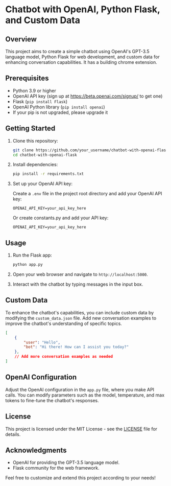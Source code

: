 # Chatbot with OpenAI, Python Flask, and Custom Data

## Overview

This project aims to create a simple chatbot using OpenAI's GPT-3.5 language model, Python Flask for web development, and custom data for enhancing conversation capabilities. It has a building chrome extension.

## Prerequisites

- Python 3.9 or higher
- OpenAI API key (sign up at https://beta.openai.com/signup/ to get one)
- Flask (`pip install Flask`)
- OpenAI Python library (`pip install openai`)
- If your pip is not upgraded, please upgrade it

## Getting Started

1. Clone this repository:

    ```bash
    git clone https://github.com/your_username/chatbot-with-openai-flask.git
    cd chatbot-with-openai-flask
    ```

2. Install dependencies:

    ```bash
    pip install -r requirements.txt
    ```

3. Set up your OpenAI API key:

    Create a `.env` file in the project root directory and add your OpenAI API key:

    ```env
    OPENAI_API_KEY=your_api_key_here
    ```
   Or create constants.py and add your API key:

    ```env
    OPENAI_API_KEY=your_api_key_here
    ```
    
## Usage

1. Run the Flask app:

    ```bash
    python app.py
    ```

2. Open your web browser and navigate to `http://localhost:5000`.

3. Interact with the chatbot by typing messages in the input box.

## Custom Data

To enhance the chatbot's capabilities, you can include custom data by modifying the `custom_data.json` file. Add new conversation examples to improve the chatbot's understanding of specific topics.

```json
[
    {
        "user": "Hello",
        "bot": "Hi there! How can I assist you today?"
    },
    // Add more conversation examples as needed
]
```

## OpenAI Configuration

Adjust the OpenAI configuration in the `app.py` file, where you make API calls. You can modify parameters such as the model, temperature, and max tokens to fine-tune the chatbot's responses.


## License

This project is licensed under the MIT License - see the [LICENSE](LICENSE) file for details.

## Acknowledgments

- OpenAI for providing the GPT-3.5 language model.
- Flask community for the web framework.

Feel free to customize and extend this project according to your needs!
